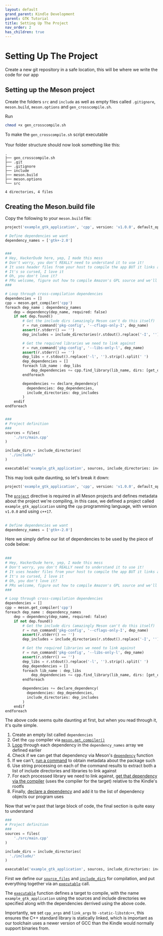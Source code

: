 ```yaml
---
layout: default
grand_parent: Kindle Development
parent: GTK Tutorial
title: Setting Up The Project
nav_order: 2
has_children: true
---
```


# Setting Up The Project
Create a new git repository in a safe location, this will be where we write the code for our app

## Setting up the Meson project
Create the folders `src` and `include` as well as empty files called `.gitignore`, `meson.build`, `meson.options` and `gen_crosscompile.sh`.

Run
```sh
chmod +x gen_crosscompile.sh
```
To make the `gen_crosscompile.sh` script executable
<br/>
<br/>
Your folder structure should now look something like this:
```
.
├── gen_crosscompile.sh
├── .git
├── .gitignore
├── include
├── meson.build
├── meson.options
└── src

4 directories, 4 files
```

## Creating the Meson.build file
Copy the following to your `meson.build` file:
```python
project('example_gtk_application', 'cpp', version: 'v1.0.0', default_options: ['cpp_std=c++17'])

# Define dependencies we want
dependency_names = ['gtk+-2.0']


###
# Hey, HackerDude here, yep, I made this mess
# Don't worry, you don't REALLY need to understand it to use it!
# It uses header files from your host to compile the app BUT it links against your Kindle rootfs
# It's so cursed, I love it
# Oh, you don't love it?
# PRs welcome, figure out how to compile Amazon's GPL source and we'll use it
###

# Loop through cross-compilation dependencies
dependencies = []
cpp = meson.get_compiler('cpp')
foreach dep_name : dependency_names
    dep = dependency(dep_name, required: false)
    if not dep.found()
        # Get the include dirs (amazingly Meson can't do this itself)
        r = run_command('pkg-config', '--cflags-only-I', dep_name)
        assert(r.stderr() == '')
        dep_includes = include_directories(r.stdout().replace('-I', '').strip().split(' '))

        # Get the required libraries we need to link against
        r = run_command('pkg-config', '--libs-only-l', dep_name)
        assert(r.stderr() == '')
        dep_libs = r.stdout().replace('-l', '').strip().split(' ')
        dep_dependencies = []
        foreach lib_name : dep_libs
            dep_dependencies += cpp.find_library(lib_name, dirs: [get_option('kindle_root_dir') + '/usr/lib/'])
        endforeach

        dependencies += declare_dependency(
          dependencies: dep_dependencies,
          include_directories: dep_includes
        )
    endif
endforeach


###
# Project definition
###
sources = files(
    './src/main.cpp'
)

include_dirs = include_directories(
  './include/'
)

executable('example_gtk_application', sources, include_directories: include_dirs, dependencies: dependencies, cpp_args: '-static-libstdc++', link_args: '-static-libstdc++')
```


This may look quite daunting, so let's break it down:
```python
project('example_gtk_application', 'cpp', version: 'v1.0.0', default_options: ['cpp_std=c++17'])
```
The [`project`](https://mesonbuild.com/Reference-manual_functions.html#project) directive is required in all Meson projects and defines metadata about the project we're compiling, in this case, we defined a project called `example_gtk_application` using the `cpp` programming language, with version `v1.0.0` and using `c++17`.
<br/>
<br/>
```python
# Define dependencies we want
dependency_names = ['gtk+-2.0']
```
Here we simply define our list of dependencies to be used by the piece of code below:
<br/>
<br/>
```python
###
# Hey, HackerDude here, yep, I made this mess
# Don't worry, you don't REALLY need to understand it to use it!
# It uses header files from your host to compile the app BUT it links against your Kindle rootfs
# It's so cursed, I love it
# Oh, you don't love it?
# PRs welcome, figure out how to compile Amazon's GPL source and we'll use it
###

# Loop through cross-compilation dependencies
dependencies = []
cpp = meson.get_compiler('cpp')
foreach dep_name : dependency_names
    dep = dependency(dep_name, required: false)
    if not dep.found()
        # Get the include dirs (amazingly Meson can't do this itself)
        r = run_command('pkg-config', '--cflags-only-I', dep_name)
        assert(r.stderr() == '')
        dep_includes = include_directories(r.stdout().replace('-I', '').strip().split(' '))

        # Get the required libraries we need to link against
        r = run_command('pkg-config', '--libs-only-l', dep_name)
        assert(r.stderr() == '')
        dep_libs = r.stdout().replace('-l', '').strip().split(' ')
        dep_dependencies = []
        foreach lib_name : dep_libs
            dep_dependencies += cpp.find_library(lib_name, dirs: [get_option('kindle_root_dir') + '/usr/lib/'])
        endforeach

        dependencies += declare_dependency(
          dependencies: dep_dependencies,
          include_directories: dep_includes
        )
    endif
endforeach
```
The above code seems quite daunting at first, but when you read through it, it's quite simple.
1. Create an empty list called `dependencies`
2. Get the `cpp` compiler via [`meson.get_compiler()`](https://mesonbuild.com/Reference-manual_builtin_meson.html#mesonget_compiler)
3. [Loop](https://mesonbuild.com/Syntax.html#foreach-statements) through each dependency in the `dependency_names` array we defined earlier
4. Check if we can get that dependency via Meson's [`dependency`](https://mesonbuild.com/Reference-manual_functions.html#dependency) function
5. If we can't, [run a command](https://mesonbuild.com/Reference-manual_functions.html#run_command) to obtain metadata about the package such
6. Use string processing on each of the command results to extract both a list of include directories and libraries to link against
7. For each processed library we need to link against, [get that dependency via the compiler](https://mesonbuild.com/Reference-manual_returned_compiler.html#compilerfind_library) (uses the compiler for the target) relative to the Kindle's rootfs
8. Finally, [declare a dependency](https://mesonbuild.com/Reference-manual_functions.html#declare_dependency) and add it to the list of dependency objects our program uses


Now that we're past that large block of code, the final section is quite easy to understand
```python
###
# Project definition
###
sources = files(
    './src/main.cpp'
)

include_dirs = include_directories(
  './include/'
)

executable('example_gtk_application', sources, include_directories: include_dirs, dependencies: dependencies, cpp_args: '-static-libstdc++', link_args: '-static-libstdc++')
```
First we define our [`source_files`](https://mesonbuild.com/Reference-manual_functions.html#files) and [`include_dirs`](https://mesonbuild.com/Reference-manual_functions.html#include_directories) for compilation, and put everything together via an [`executable`](https://mesonbuild.com/Reference-manual_functions.html#executable) call.

The [`executable`](https://mesonbuild.com/Reference-manual_functions.html#executable) function defines a target to compile, with the name `example_gtk_application` using the sources and include directories we specified along with the dependencies derrived using the above code.

Importantly, we set `cpp_args` and `link_args` to `-static-libstdc++`, this ensures the C++ standard library is statically linked, which is important as our toolchain uses a newer version of GCC than the Kindle would normally support binaries from.
